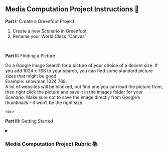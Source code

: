 
<!DOCTYPE html>
<html>
<head>
</head>
<body>
  
<h2>Media Computation Project Instructions 📝</h2>

<p><b>Part I:</b> Create a Greenfoot Project</p>
<ol type="1">
  <li>Create a new Scenario in Greenfoot.</li>
  <li>Rename your World Class “Canvas”</li>
  </ol>
  
  <br>
  
<p><b>Part II:</b> Finding a Picture</p>

<p>Do a Google Image Search for a picture of your choice of a decent size. If you add 1024 x 768
to your search, you can find some standard picture sizes that might be good.
<br>
Example: snowman 1024 768.
<br>
A lot of websites will be blocked, but find one you can load the picture from, then right click the
picture and save it in the images folder for your Scenario. Make sure not to save the image
directly from Google’s thumbnails – it won’t be the right size.</p>

    <br>
  
<p><b>Part III:</b> Getting Started</p>


<details>
  <summary><h3>Media Computation Project Rubric 📚</h3></summary>
    <table>
      <tr>
        <th colspan="2">Field Variables</th>
      </tr>
      <tr>
        <td>1) Field variables are defined and initialized. (No points are awarded if they are
        not private.)</td>
        <td>_____ / 1</td>
      </tr>
      <tr>
        <th colspan="2"><b>Constructor</th>
      </tr>
      <tr>
        <td>1) Calls parent classes constructor (super)</td>
        <td>_____ / 1</td>
      </tr>
      <tr>
        <td>2) Calls reset method</td>
        <td>_____ / 1</td>
      </tr>
      <tr>
        <th colspan="2"><b>Part II: Star Wars Name Program</th>
      </tr>
      <tr>
        <td>1) Prompts user for input</td>
        <td>_____ / 1</td>
      </tr>
      <tr>
        <td>2) Correctly accepts user input for number of values</td>
        <td>_____ / 1</td>
      </tr>
      <tr>
        <td>3) Determines the user’s Star Wars name given the formula</td>
        <td>_____ / 1</td>
      </tr>
      <tr>
        <th colspan="2"> </th>
      </tr>
    </table>
</details>

</body>
</html>
